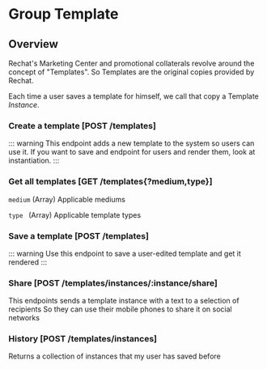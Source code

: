# Group Template

## Overview
Rechat's Marketing Center and promotional collaterals revolve around the concept of "Templates".
So Templates are the original copies provided by Rechat.

Each time a user saves a template for himself, we call that copy a Template _Instance_.

### Create a template [POST /templates]
::: warning
  This endpoint adds a new template to the system so users can use it.
  If you want to save and endpoint for users and render them, look at instantiation.
:::
<!-- include(tests/template/create.md) -->

### Get all templates [GET /templates{?medium,type}]

`medium` (Array) Applicable mediums

`type `  (Array) Applicable template types

<!-- include(tests/template/getForUser.md) -->

### Save a template [POST /templates]
::: warning
  Use this endpoint to save a user-edited template and get it rendered
:::
<!-- include(tests/template/instantiate.md) -->

### Share [POST /templates/instances/:instance/share]
This endpoints sends a template instance with a text to a selection of recipients
So they can use their mobile phones to share it on social networks
<!-- include(tests/template/share.md) -->

### History [POST /templates/instances]
Returns a collection of instances that my user has saved before
<!-- include(tests/template/getMine.md) -->

